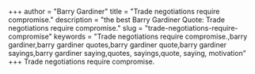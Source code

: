 +++
author = "Barry Gardiner"
title = "Trade negotiations require compromise."
description = "the best Barry Gardiner Quote: Trade negotiations require compromise."
slug = "trade-negotiations-require-compromise"
keywords = "Trade negotiations require compromise.,barry gardiner,barry gardiner quotes,barry gardiner quote,barry gardiner sayings,barry gardiner saying,quotes, sayings,quote, saying, motivation"
+++
Trade negotiations require compromise.
